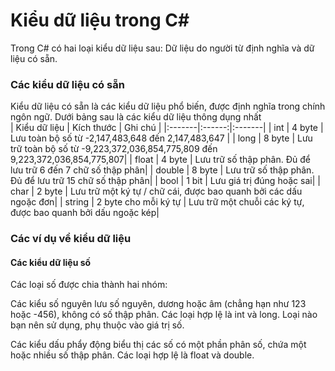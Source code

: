 # Kiểu dữ liệu trong C#
Trong C# có hai loại kiểu dữ liệu sau: Dữ liệu do người từ định nghĩa và dữ liệu có sẵn.  
### Các kiểu dữ liệu có sẵn  
Kiểu dữ liệu có sẵn là các kiểu dữ liệu phổ biến, được định nghĩa trong chính ngôn ngữ. Dưới bảng sau là các kiểu dữ liệu thông dụng nhất  
| Kiểu dữ liệu | Kích thước | Ghi chú  |
|:-------|:------:|:-------|
|  int	  |  4 byte  | Lưu toàn bộ số từ -2,147,483,648 đến 2,147,483,647  |
|  long	 |  8 byte  | Lưu trữ toàn bộ số từ -9,223,372,036,854,775,809 đến 9,223,372,036,854,775,807|
|  float |  4 byte  | Lưu trữ số thập phân. Đủ để lưu trữ 6 đến 7 chữ số thập phân|
|  double	 |  8 byte  | Lưu trữ số thập phân. Đủ để lưu trữ 15 chữ số thập phân|
|  bool	 |  1 bit  | Lưu giá trị đúng hoặc sai|
|  char	 |  2 byte  | Lưu trữ một ký tự / chữ cái, được bao quanh bởi các dấu ngoặc đơn|
|  string	 |  2 byte cho mỗi ký tự   | Lưu trữ một chuỗi các ký tự, được bao quanh bởi dấu ngoặc kép|

### Các ví dụ về kiểu dữ liệu  
#### Các kiểu dữ liệu số
Các loại số được chia thành hai nhóm:

Các kiểu số nguyên lưu số nguyên, dương hoặc âm (chẳng hạn như 123 hoặc -456), không có số thập phân. Các loại hợp lệ là int và long. Loại nào bạn nên sử dụng, phụ thuộc vào giá trị số.

Các kiểu dấu phẩy động biểu thị các số có một phần phân số, chứa một hoặc nhiều số thập phân. Các loại hợp lệ là float và double.  


